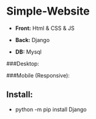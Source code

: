 # Simple-Website
- **Front:** Html &amp; CSS &amp; JS

- **Back:** Django

- **DB:** Mysql

###Desktop:

###Mobile (Responsive):

## Install:
- python -m pip install Django
